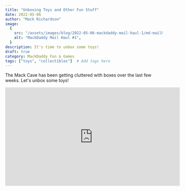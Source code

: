 ```yaml
---
title: "Unboxing Toys and Other Fun Stuff"
date: 2022-05-06
author: "Mack Richardson"
image:
  {
    src: "/assets/images/blog/2022-05-06-mackdaddy-mail-haul-1/md-mailhaul01.jpg",
    alt: "MackDaddy Mail Haul #1",
  }
description: It's time to unbox some toys!
draft: true
category: MackDaddy Fun & Games
tags: ["toys", "collectibles"]  # Add tags here
---
```


<p class="center">The Mack Cave has been getting cluttered with boxes over the last few weeks. Let's unbox some toys!</p>

<iframe width="560" height="315" src="https://www.youtube.com/embed/ipcRAzoEjdw" title="YouTube video player" frameborder="0" allow="accelerometer; autoplay; clipboard-write; encrypted-media; gyroscope; picture-in-picture; web-share" referrerpolicy="strict-origin-when-cross-origin" allowfullscreen></iframe>
